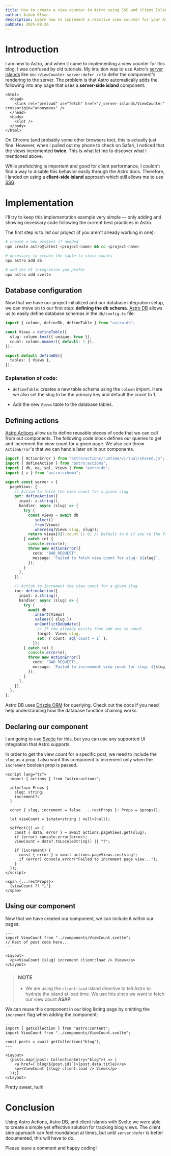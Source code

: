 ```yaml
---
title: How to create a view counter in Astro using SSG and client Islands
author: Aiden Olsen
description: Learn how to implement a reactive view counter for your Astro blog.
pubDate: 2025-08-26
---
```


# Introduction

I am new to Astro, and when it came to implementing a view counter for this blog, I was confused by old
tutorials. My intuition was to use Astro's [server islands](https://docs.astro.build/en/guides/server-islands/)
like so: `<ViewCounter server:defer />` to defer the component's rendering to the server. The problem is that Astro
automatically adds the following into any page that uses a **server-side island** component:

```astro title="src/layouts/Layout.astro" ins={3}
<html>
  <head>
    <link rel="preload" as="fetch" href="/_server-islands/ViewCounter" crossorigin="anonymous" />
  </head>
  <body>
    <slot />
  </body>
</html>
```

On Chrome (and probably some other browsers too), this is actually just fine. However, when I pulled out
my phone to check on Safari, I noticed that the views incremented **twice**. This is what let me to discover what I mentioned
above.

While prefetching is important and good for client performance, I couldn't find a way to disable this behavior easily through the
Astro docs. Therefore, I landed on using a **client-side island** approach which still allows me to use [SSG](https://en.wikipedia.org/wiki/Static_site_generator).

# Implementation

I'll try to keep this implementation example very simple &mdash; only adding and showing necessary code following the current best practices
in Astro.

The first step is to _init_ our project (if you aren't already working in one):

```zsh title="Project Setup"
# create a new project if needed
npm create astro@latest <project-name> && cd <project-name>

# necessary to create the table to store counts
npx astro add db

# add the UI integration you prefer
npx astro add svelte
```

## Database configuration

Now that we have our project initialized and our database integration setup, we can move on to our first step: **defining the db schema**.
[Astro DB](https://docs.astro.build/en/guides/astro-db/) allows us to easily define database schemas in the `db/config.ts` file:

```ts title="db/config.ts"
import { column, defineDb, defineTable } from "astro:db";

const Views = defineTable({
  slug: column.text({ unique: true }),
  count: column.number({ default: 1 }),
});

export default defineDb({
  tables: { Views },
});
```

### Explanation of code:

- `defineTable`: creates a new table schema using the `column` import. Here we also set the slug to be the primary key and default the count
  to 1.

- Add the new `Views` table to the database tables.

## Defining actions

[Astro Actions](https://docs.astro.build/en/guides/actions/) allow us to define reusable pieces of code that we can call from out components.
The following code block defines our queries to get and increment the view count for a given page. We also can throw `ActionError`'s that we
can handle later on in our components.

```ts title="src/actions/index.ts"
import { ActionError } from "astro/actions/runtime/virtual/shared.js";
import { defineAction } from "astro:actions";
import { db, eq, sql, Views } from "astro:db";
import { z } from "astro:schema";

export const server = {
  pageViews: {
    // Action to fetch the view count for a given slug
    get: defineAction({
      input: z.string(),
      handler: async (slug) => {
        try {
          const views = await db
            .select()
            .from(Views)
            .where(eq(Views.slug, slug));
          return views[0]?.count || 0; // Default to 0 if you're the first to view
        } catch (e) {
          console.error(e);
          throw new ActionError({
            code: "BAD_REQUEST",
            message: `Failed to fetch view count for slug: ${slug}`,
          });
        }
      },
    }),

    // Action to increment the view count for a given slug
    inc: defineAction({
      input: z.string(),
      handler: async (slug) => {
        try {
          await db
            .insert(Views)
            .values({ slug })
            .onConflictDoUpdate({
              // If row already exists then add one to count
              target: Views.slug,
              set: { count: sql`count + 1` },
            });
        } catch (e) {
          console.error(e);
          throw new ActionError({
            code: "BAD_REQUEST",
            message: `Failed to incrememnt view count for slug: ${slug}`,
          });
        }
      },
    }),
  },
};
```

Astro DB uses [Drizzle ORM](https://orm.drizzle.team/) for queriying. Check out the docs if you need help understanding how the
database function chaining works.

## Declaring our component

I am going to use [Svelte](https://svelte.dev/) for this, but you can use any supported UI integration that Astro supports.

In order to get the view count for a specific post, we need to include the `slug` as a prop. I also want this component to
increment only when the `increment` boolean prop is passed.

```svelte title="src/components/ViewCount.astro"
<script lang="ts">
  import { actions } from "astro:actions";

  interface Props {
    slug: string;
    increment?:
  }

  const { slug, increment = false. ...restProps }: Props = $props();

  let viewCount = $state<string | null>(null);

  $effect(() => {
    const { data, error } = await actions.pageViews.get(slug);
    if (error) console.error(error);
    viewCount = data?.toLocaleString() || "?";

    if (increment) {
      const { error } = await actions.pageViews.inc(slug);
      if (error) console.error("Failed to increment page view...");
    }
  });
</script>

<span {...restProps}>
  {viewCount ?? "…"}
</span>
```

## Using our component

Now that we have created our component, we can include it within our pages:

```astro title="src/pages/blog/[...slug].astro" "client:load"
---
import ViewCount from "../components/ViewCount.svelte";
// Rest of post code here...
---

<Layout>
  <p><ViewCount {slug} increment client:load /> Views</p>
</Layout>
```

> ### NOTE
>
> - We are using the `client:load` island directive to tell Astro to hydrate the island at load time.
>   We use this since we want to fetch our view count **ASAP**!

We can reuse this component in our blog listing page by omitting the `increment` flag when adding the component:

```astro title="src/pages/blog/index.astro"
---
import { getCollection } from "astro:content";
import ViewCount from "../components/ViewCount.svelte";

const posts = await getCollection("blog");
---

<Layout>
  {posts.map((post: CollectionEntry<"blog">) => (
    <a href={`blog/${post.id}`}>{post.data.title}</a>
    <p><ViewCount {slug} client:load /> Views</p>
  ));}
</Layout>
```

Pretty sweet, huh!

# Conclusion

Using Astro Actions, Astro DB, and client islands with Svelte we were able to create a simple yet effective solution for
tracking blog views. The client side approach can feel roundabout at times, but until `server:defer` is better documented,
this will have to do.

Please leave a comment and happy coding!
